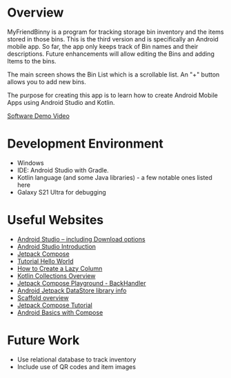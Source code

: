 # Overview

MyFriendBinny is a program for tracking storage bin inventory and the items stored in those bins.  This is the third version and is specifically an Android mobile app.  So far, the app only keeps track of Bin names and their descriptions.  Future enhancements will allow editing the Bins and adding Items to the bins.

The main screen shows the Bin List which is a scrollable list.  An "+" button allows you to add new bins.

The purpose for creating this app is to learn how to create Android Mobile Apps using Android Studio and Kotlin.

[Software Demo Video](http://youtube.link.goes.here)

# Development Environment

- Windows
- IDE: Android Studio with Gradle.  
- Kotlin language (and some Java libraries) - a few notable ones listed here
- Galaxy S21 Ultra for debugging

# Useful Websites

- [Android Studio – including Download options](https://developer.android.com/studio)
- [Android Studio Introduction](https://developer.android.com/studio/intro)
- [Jetpack Compose](https://developer.android.com/compose)
- [Tutorial Hello World](https://developer.android.com/codelabs/basic-android-kotlin-compose-first-app)
- [How to Create a Lazy Column](https://youtu.be/XfYlRn_Jy1g?si=LAMk-1ZEJmXXVES0)
- [Kotlin Collections Overview](https://kotlinlang.org/docs/collections-overview.html)
- [Jetpack Compose Playground - BackHandler](https://foso.github.io/Jetpack-Compose-Playground/activity/backhandler/)
- [Android Jetpack DataStore library info](https://developer.android.com/jetpack/androidx/releases/datastore)
- [Scaffold overview](https://developer.android.com/develop/ui/compose/components/scaffold)
- [Jetpack Compose Tutorial]( https://developer.android.com/develop/ui/compose/tutorial)
- [Android Basics with Compose](https://developer.android.com/courses/android-basics-compose/course?hl=en)


# Future Work

- Use relational database to track inventory
- Include use of QR codes and item images